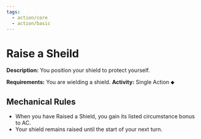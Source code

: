 ```yaml
---
tags:
  - action/core
  - action/basic
---
```

# Raise a Sheild [](#Actions "Single Action")

**Description:** You position your shield to protect yourself.

**Requirements:** You are wielding a shield.
**Activity:** Single Action ⬥

## Mechanical Rules

- When you have Raised a Shield, you gain its listed circumstance bonus to AC.
- Your shield remains raised until the start of your next turn.